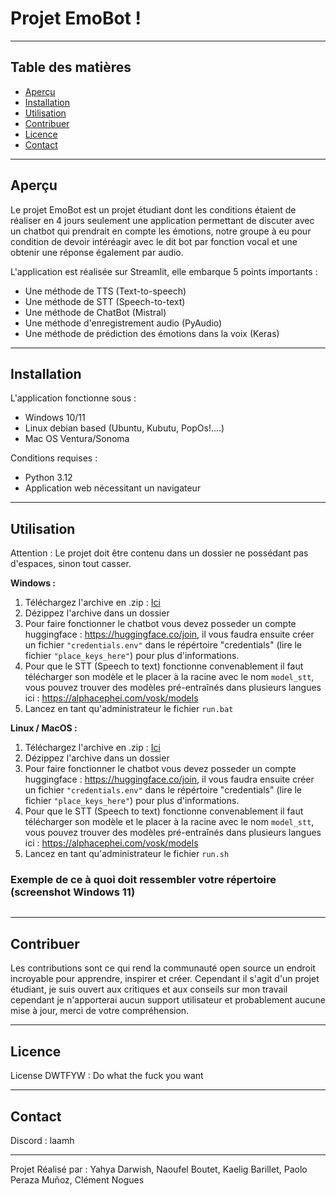 # Projet EmoBot !

---

## Table des matières

- [Aperçu](#aperçu)
- [Installation](#installation)
- [Utilisation](#utilisation)
- [Contribuer](#contribuer)
- [Licence](#licence)
- [Contact](#contact)

---

## Aperçu

Le projet EmoBot est un projet étudiant dont les conditions étaient de réaliser en 4 jours seulement une application permettant de discuter avec un chatbot qui prendrait
en compte les émotions, notre groupe à eu pour condition de devoir intéréagir avec le dit bot par fonction vocal et une obtenir une réponse également par audio.

L'application est réalisée sur Streamlit, elle embarque 5 points importants :
  - Une méthode de TTS (Text-to-speech)
  - Une méthode de STT (Speech-to-text)
  - Une méthode de ChatBot (Mistral)
  - Une méthode d'enregistrement audio (PyAudio)
  - Une méthode de prédiction des émotions dans la voix (Keras)

---

## Installation

L'application fonctionne sous :
  - Windows 10/11
  - Linux debian based (Ubuntu, Kubutu, PopOs!....)
  - Mac OS Ventura/Sonoma

Conditions requises :
  - Python 3.12
  - Application web nécessitant un navigateur

---

## Utilisation

Attention : Le projet doit être contenu dans un dossier ne possédant pas d'espaces, sinon tout casser.

__Windows :__

1. Téléchargez l'archive en .zip : [Ici](https://github.com/data-IA-2023/Hackaton-Gr2/releases/)
2. Dézippez l'archive dans un dossier
3. Pour faire fonctionner le chatbot vous devez posseder un compte huggingface : https://huggingface.co/join, il vous faudra ensuite créer un fichier ``"credentials.env"`` dans le répértoire "credentials" (lire le fichier ``"place_keys_here"``) pour plus d'informations.
4. Pour que le STT (Speech to text) fonctionne convenablement il faut télécharger son modèle et le placer à la racine avec le nom ``model_stt``, vous pouvez trouver des modèles pré-entraînés dans plusieurs langues ici : https://alphacephei.com/vosk/models
5. Lancez en tant qu'administrateur le fichier ``run.bat``

__Linux / MacOS :__

1. Téléchargez l'archive en .zip : [Ici](https://github.com/data-IA-2023/Hackaton-Gr2/releases/)
2. Dézippez l'archive dans un dossier
3. Pour faire fonctionner le chatbot vous devez posseder un compte huggingface : https://huggingface.co/join, il vous faudra ensuite créer un fichier ``"credentials.env"`` dans le répértoire "credentials" (lire le fichier ``"place_keys_here"``) pour plus d'informations.
4. Pour que le STT (Speech to text) fonctionne convenablement il faut télécharger son modèle et le placer à la racine avec le nom ``model_stt``, vous pouvez trouver des modèles pré-entraînés dans plusieurs langues ici : https://alphacephei.com/vosk/models
5. Lancez en tant qu'administrateur le fichier ``run.sh``

### Exemple de ce à quoi doit ressembler votre répertoire (screenshot Windows 11)
![<Exemple>](https://media.discordapp.net/attachments/1223209671515439174/1230657115727597599/image.png?ex=66341dc0&is=6621a8c0&hm=a184c888635c3b0c54f1edc7ef77965d7111e5a0004fc0ff8caad7d5f1a600c8&=&format=webp&quality=lossless&width=809&height=302)

---

## Contribuer

Les contributions sont ce qui rend la communauté open source un endroit incroyable pour apprendre, inspirer et créer.
Cependant il s'agit d'un projet étudiant, je suis ouvert aux critiques et aux conseils sur mon travail cependant je n'apporterai aucun support utilisateur et probablement aucune mise à jour, merci de votre compréhension.

---

## Licence

License DWTFYW :
Do what the fuck you want

---

## Contact

Discord : laamh

---

Projet Réalisé par : Yahya Darwish, Naoufel Boutet, Kaelig Barillet, Paolo Peraza Muñoz, Clément Nogues

